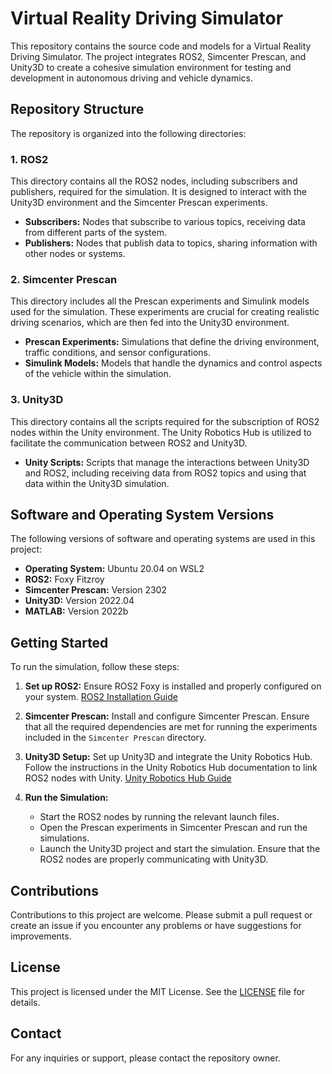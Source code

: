 # Virtual Reality Driving Simulator

This repository contains the source code and models for a Virtual Reality Driving Simulator. The project integrates ROS2, Simcenter Prescan, and Unity3D to create a cohesive simulation environment for testing and development in autonomous driving and vehicle dynamics.

## Repository Structure

The repository is organized into the following directories:

### 1. ROS2
This directory contains all the ROS2 nodes, including subscribers and publishers, required for the simulation. It is designed to interact with the Unity3D environment and the Simcenter Prescan experiments.

- **Subscribers:** Nodes that subscribe to various topics, receiving data from different parts of the system.
- **Publishers:** Nodes that publish data to topics, sharing information with other nodes or systems.

### 2. Simcenter Prescan
This directory includes all the Prescan experiments and Simulink models used for the simulation. These experiments are crucial for creating realistic driving scenarios, which are then fed into the Unity3D environment.

- **Prescan Experiments:** Simulations that define the driving environment, traffic conditions, and sensor configurations.
- **Simulink Models:** Models that handle the dynamics and control aspects of the vehicle within the simulation.

### 3. Unity3D
This directory contains all the scripts required for the subscription of ROS2 nodes within the Unity environment. The Unity Robotics Hub is utilized to facilitate the communication between ROS2 and Unity3D.

- **Unity Scripts:** Scripts that manage the interactions between Unity3D and ROS2, including receiving data from ROS2 topics and using that data within the Unity3D simulation.

## Software and Operating System Versions

The following versions of software and operating systems are used in this project:

- **Operating System:** Ubuntu 20.04 on WSL2
- **ROS2:** Foxy Fitzroy
- **Simcenter Prescan:** Version 2302
- **Unity3D:** Version 2022.04
- **MATLAB:** Version 2022b

## Getting Started

To run the simulation, follow these steps:

1. **Set up ROS2:** Ensure ROS2 Foxy is installed and properly configured on your system. [ROS2 Installation Guide](https://docs.ros.org/en/foxy/Installation.html)
   
2. **Simcenter Prescan:** Install and configure Simcenter Prescan. Ensure that all the required dependencies are met for running the experiments included in the `Simcenter Prescan` directory.

3. **Unity3D Setup:** Set up Unity3D and integrate the Unity Robotics Hub. Follow the instructions in the Unity Robotics Hub documentation to link ROS2 nodes with Unity. [Unity Robotics Hub Guide](https://github.com/Unity-Technologies/Unity-Robotics-Hub)

4. **Run the Simulation:** 
   - Start the ROS2 nodes by running the relevant launch files.
   - Open the Prescan experiments in Simcenter Prescan and run the simulations.
   - Launch the Unity3D project and start the simulation. Ensure that the ROS2 nodes are properly communicating with Unity3D.

## Contributions

Contributions to this project are welcome. Please submit a pull request or create an issue if you encounter any problems or have suggestions for improvements.

## License

This project is licensed under the MIT License. See the [LICENSE](LICENSE) file for details.

## Contact

For any inquiries or support, please contact the repository owner.

